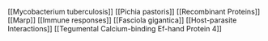 [[Mycobacterium tuberculosis]]
[[Pichia pastoris]]
[[Recombinant Proteins]]
[[Marp]]
[[Immune responses]]
[[Fasciola gigantica]]
[[Host-parasite Interactions]]
[[Tegumental Calcium-binding Ef-hand Protein 4]]
